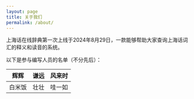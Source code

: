 ```yaml
---
layout: page
title: 关于我们
permalink: /about/
---
```


上海话在线辞典第一次上线于2024年8月29日，一款能够帮助大家查询上海话词汇的释义和读音的系统。                                         

以下是参与编写人员的名单（不分先后）：                       

| 辉辉 | 谦远 | 风来时 |           
| :---: | :---: | :---: |           
| 白米饭 | 壮壮 | 哇一如 |           
